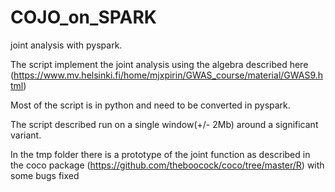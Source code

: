 # COJO_on_SPARK

joint analysis with pyspark.

The script implement the joint analysis using the algebra described here (https://www.mv.helsinki.fi/home/mjxpirin/GWAS_course/material/GWAS9.html)

Most of the script is in python and need to be converted in pyspark.

The script described run on a single window(+/- 2Mb) around a significant variant.

In the tmp folder there is a prototype of the joint function as described in the coco package (https://github.com/theboocock/coco/tree/master/R) with some bugs fixed




